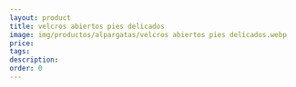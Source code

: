 ```yaml
---
layout: product
title: velcros abiertos pies delicados
image: img/productos/alpargatas/velcros abiertos pies delicados.webp
price: 
tags: 
description: 
order: 0
---
```

